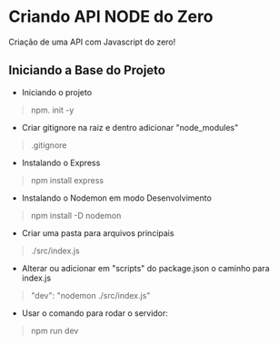 # Criando API NODE do Zero
Criação de uma API com Javascript do zero!

## Iniciando a Base do Projeto
- Iniciando o projeto 
 >npm. init -y
- Criar gitignore na raiz e dentro adicionar "node_modules"
> .gitignore
- Instalando o Express
> npm install express
- Instalando o Nodemon em modo Desenvolvimento
> npm install -D nodemon
- Criar uma pasta para arquivos principais
> ./src/index.js
- Alterar ou adicionar em "scripts" do package.json o caminho para index.js
> "dev": "nodemon ./src/index.js"
- Usar o comando para rodar o servidor:
> npm run dev
